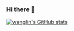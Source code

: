 ### Hi there 👋

[![wanglin's GitHub stats](https://github-readme-stats.vercel.app/api?username=wanglin2&hide=contribs,prs,issues)](https://github.com/anuraghazra/github-readme-stats)
